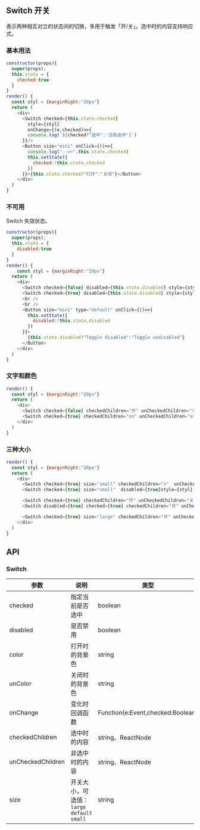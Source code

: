## Switch 开关

表示两种相互对立的状态间的切换，多用于触发「开/关」。选中时的内容支持响应式。

### 基本用法

<!--DemoStart--> 
```js
constructor(props){
  super(props);
  this.state = {
    checked:true
  }
}
render() {
  const styl = {marginRight:"20px"}
  return (
    <div>
      <Switch checked={this.state.checked} 
        style={styl} 
        onChange={(e,checked)=>{
        console.log(`${checked?"选中":'没有选中'}`)
      }}/>
      <Button size="mini" onClick={()=>{
        console.log("-->>",this.state.checked)
        this.setState({
          checked:!this.state.checked
        })
      }}>{this.state.checked?"打开":"关闭"}</Button>
    </div>
  )
}
```
<!--End-->

### 不可用

Switch 失效状态。

<!--DemoStart--> 
```js
constructor(props){
  super(props);
  this.state = {
    disabled:true
  }
}
render() {
    const styl = {marginRight:"20px"}
  return (
    <div>
      <Switch checked={false} disabled={this.state.disabled} style={styl} />
      <Switch checked={true} disabled={this.state.disabled} style={styl} />
      <br />
      <br />
      <Button size="mini" type="default" onClick={()=>{
        this.setState({
          disabled:!this.state.disabled
        })
      }}>
        {this.state.disabled?"Toggle disabled":"Toggle undisabled"}
      </Button>
    </div>
  )
}
```
<!--End-->


### 文字和颜色

<!--DemoStart--> 
```js
render() {
  const styl = {marginRight:"20px"}
  return (
    <div>
      <Switch checked={false} checkedChildren="开" unCheckedChildren="关" style={styl} />
      <Switch checked={true} checkedChildren="on" unCheckedChildren="off" color="#9C27B0" unColor="#ff4949" />
    </div>
  )
}
```
<!--End-->


### 三种大小

<!--DemoStart--> 
```js
render() {
  const styl = {marginRight:"20px"}
  return (
    <div>
      <Switch checked={true} size="small" checkedChildren="n"  unCheckedChildren="o" style={styl} />
      <Switch checked={true} size="small"  disabled={true}style={styl} />

      <Switch checked={true} checkedChildren="开" unCheckedChildren="关" color="#e503f4" unColor="#ff4949"  style={styl}/>
      <Switch disabled={true} checked={true} checkedChildren="开" unCheckedChildren="关" color="#e503f4" unColor="#ff4949"  style={styl}/>

      <Switch checked={true} size="large" checkedChildren="开" unCheckedChildren="关" style={styl} />
    </div>
  )
}
```
<!--End-->


## API

### Switch 

| 参数 | 说明 | 类型 | 默认值 |
|------ |-------- |---------- |-------- |
| checked | 指定当前是否选中 | boolean | false |
| disabled | 是否禁用 | boolean | false |
| color | 打开时的背景色 | string | - |
| unColor | 关闭时的背景色 | string | - |
| onChange | 变化时回调函数 | Function(e:Event,checked:Boolean) | - |
| checkedChildren |  选中时的内容 | string、ReactNode | - |
| unCheckedChildren |  非选中时的内容 | string、ReactNode | - |
| size |  开关大小，可选值：`large` `default` `small` | string | default |